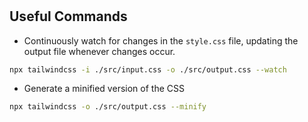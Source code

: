 # 

## Useful Commands

- Continuously watch for changes in the `style.css` file, updating the output file whenever changes occur.

```bash
npx tailwindcss -i ./src/input.css -o ./src/output.css --watch
```

- Generate a minified version of the CSS

```bash
npx tailwindcss -o ./src/output.css --minify 
```
